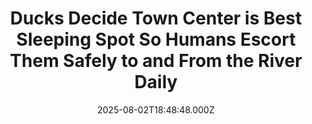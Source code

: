 ---
title: "Ducks Decide Town Center is Best Sleeping Spot So Humans Escort Them Safely to and From the River Daily"
date: 2025-08-02T18:48:48.000Z
category: Human Kindness
externalLink: "https://www.goodnewsnetwork.org/ducks-decide-town-center-is-best-sleeping-spot-so-humans-escort-them-safely/"
image: ""
excerpt: "Volunteer ‘duck wardens’ are helping a group of mallards safely waddle across town after they chose a parking lot as the best place to roost with their ducklings. 15 citizens have answered the duck call in Thirsk, North Yorkshire, rotating shifts to personally escort 20 birds to the town center every evening. The birds start […] The post Ducks Decide…"
---